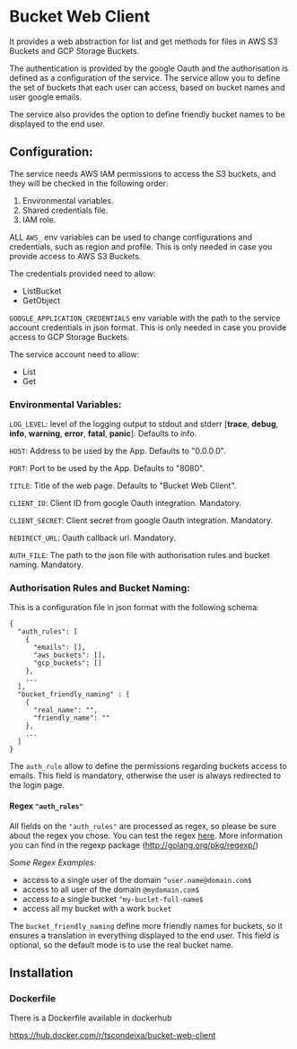 # Bucket Web Client

It provides a web abstraction for list and get methods for files in AWS S3 Buckets and GCP Storage Buckets. 

The authentication is provided by the google Oauth and the authorisation is defined as a configuration of the service.
The service allow you to define the set of buckets that each user can access, based on bucket names and user google emails. 

The service also provides the option to define friendly bucket names to be displayed to the end user.

## Configuration:

The service needs AWS IAM permissions to access the S3 buckets, and they will be checked in the following order:
1. Environmental variables.
2. Shared credentials file.
3. IAM role.

ALL `AWS_` env variables can be used to change configurations and credentials, such as region and profile. 
This is only needed in case you provide access to AWS S3 Buckets.

The credentials provided need to allow:
- ListBucket
- GetObject

`GOOGLE_APPLICATION_CREDENTIALS` env variable with the path to the service account credentials in json format.
This is only needed in case you provide access to GCP Storage Buckets.

The service account need to allow:
- List
- Get

### Environmental Variables:

`LOG_LEVEL`: level of the logging output to stdout and stderr 
[**trace**, **debug**, **info**, **warning**, **error**, **fatal**, **panic**].
Defaults to info.

`HOST`: Address to be used by the App. Defaults to "0.0.0.0".

`PORT`: Port to be used by the App. Defaults to "8080".

`TITLE`: Title of the web page. Defaults to "Bucket Web Client".

`CLIENT_ID`: Client ID from google Oauth integration. Mandatory.

`CLIENT_SECRET`: Client secret from google Oauth integration. Mandatory.

`REDIRECT_URL`: Oauth callback url. Mandatory.

`AUTH_FILE`: The path to the json file with authorisation rules and bucket naming. Mandatory.


### Authorisation Rules and Bucket Naming:
This is a configuration file in json format with the following schema:

```
{
  "auth_rules": [
    {
      "emails": [],
      "aws_buckets": [],
      "gcp_buckets": []
    },
    ...
  ],
  "bucket_friendly_naming" : [
    {
      "real_name": "",
      "friendly_name": ""
    },
    ...
  ]
}
```

The `auth_rule` allow to define the permissions regarding buckets access to emails.
This field is mandatory, otherwise the user is always redirected to the login page.

#### Regex `"auth_rules"`
All fields on the `"auth_rules"` are processed as regex, so please be sure about the regex you chose. 
You can test the regex [here](https://regoio.herokuapp.com/).
More information you can find in the regexp package (http://golang.org/pkg/regexp/)

*Some Regex Examples:*
- access to a single user of the domain `^user.name@domain.com$`
- access to all user of the domain `@mydomain.com$`
- access to a single bucket `^my-buclet-full-name$`
- access all my bucket with a work `bucket`


The `bucket_friendly_naming` define more friendly names for buckets, so it ensures a translation in everything displayed to the end user. 
This field is optional, so the default mode is to use the real bucket name.


## Installation

### Dockerfile
There is a Dockerfile available in dockerhub

https://hub.docker.com/r/tscondeixa/bucket-web-client